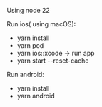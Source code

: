 Using node 22

Run ios( using macOS):
- yarn install
- yarn pod
- yarn ios::xcode -> run app
- yarn start --reset-cache

Run android:
- yarn install
- yarn android